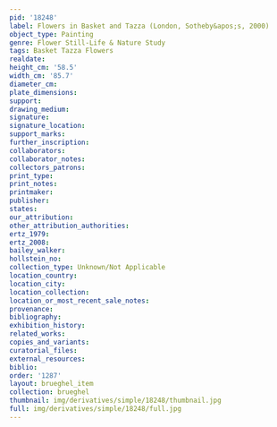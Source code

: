 ```yaml
---
pid: '18248'
label: Flowers in Basket and Tazza (London, Sotheby&apos;s, 2000)
object_type: Painting
genre: Flower Still-Life & Nature Study
tags: Basket Tazza Flowers
realdate: 
height_cm: '58.5'
width_cm: '85.7'
diameter_cm: 
plate_dimensions: 
support: 
drawing_medium: 
signature: 
signature_location: 
support_marks: 
further_inscription: 
collaborators: 
collaborator_notes: 
collectors_patrons: 
print_type: 
print_notes: 
printmaker: 
publisher: 
states: 
our_attribution: 
other_attribution_authorities: 
ertz_1979: 
ertz_2008: 
bailey_walker: 
hollstein_no: 
collection_type: Unknown/Not Applicable
location_country: 
location_city: 
location_collection: 
location_or_most_recent_sale_notes: 
provenance: 
bibliography: 
exhibition_history: 
related_works: 
copies_and_variants: 
curatorial_files: 
external_resources: 
biblio: 
order: '1287'
layout: brueghel_item
collection: brueghel
thumbnail: img/derivatives/simple/18248/thumbnail.jpg
full: img/derivatives/simple/18248/full.jpg
---
```

